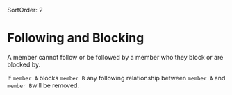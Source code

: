 SortOrder: 2
# Following and Blocking

A member cannot follow or be followed by a member who they block or are blocked by.

If `member A` blocks `member B` any following relationship between `member A` and `member B`will be removed.
